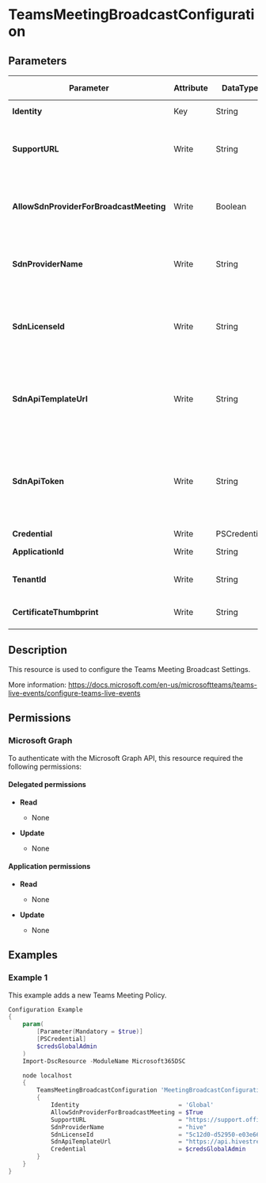 ﻿# TeamsMeetingBroadcastConfiguration

## Parameters

| Parameter | Attribute | DataType | Description | Allowed Values |
| --- | --- | --- | --- | --- |
| **Identity** | Key | String | The only valid input is Global - the tenant wide configuration | `Global` |
| **SupportURL** | Write | String | Specifies a URL where broadcast event attendees can find support information or FAQs specific to that event. The URL will be displayed to the attendees during the broadcast. | |
| **AllowSdnProviderForBroadcastMeeting** | Write | Boolean | If set to $true, Teams meeting broadcast streams are enabled to take advantage of the network and bandwidth management capabilities of your Software Defined Network (SDN) provider. | |
| **SdnProviderName** | Write | String | Specifies the Software Defined Network (SDN) provider's name. This parameter is only required if AllowSdnProviderForBroadcastMeeting is set to $true. | |
| **SdnLicenseId** | Write | String | Specifies the Software Defined Network (SDN) license identifier. This is required and provided by some SDN providers. This parameter is only required if AllowSdnProviderForBroadcastMeeting is set to $true. | |
| **SdnApiTemplateUrl** | Write | String | Specifies the Software Defined Network (SDN) provider's HTTP API endpoint. This information is provided to you by the SDN provider. This parameter is only required if AllowSdnProviderForBroadcastMeeting is set to $true. | |
| **SdnApiToken** | Write | String | Specifies the Software Defined Network (SDN) provider's authentication token which is required to use their SDN license. This is required by some SDN providers who will give you the required token. This parameter is only required if AllowSdnProviderForBroadcastMeeting is set to $true. | |
| **Credential** | Write | PSCredential | Credentials of the Teams Admin | |
| **ApplicationId** | Write | String | Id of the Azure Active Directory application to authenticate with. | |
| **TenantId** | Write | String | Name of the Azure Active Directory tenant used for authentication. Format contoso.onmicrosoft.com | |
| **CertificateThumbprint** | Write | String | Thumbprint of the Azure Active Directory application's authentication certificate to use for authentication. | |

##  Description

This resource is used to configure the Teams Meeting Broadcast Settings.

More information: https://docs.microsoft.com/en-us/microsoftteams/teams-live-events/configure-teams-live-events

## Permissions

### Microsoft Graph

To authenticate with the Microsoft Graph API, this resource required the following permissions:

#### Delegated permissions

- **Read**

    - None

- **Update**

    - None

#### Application permissions

- **Read**

    - None

- **Update**

    - None

## Examples

### Example 1

This example adds a new Teams Meeting Policy.

```powershell
Configuration Example
{
    param(
        [Parameter(Mandatory = $true)]
        [PSCredential]
        $credsGlobalAdmin
    )
    Import-DscResource -ModuleName Microsoft365DSC

    node localhost
    {
        TeamsMeetingBroadcastConfiguration 'MeetingBroadcastConfiguration'
        {
            Identity                            = 'Global'
            AllowSdnProviderForBroadcastMeeting = $True
            SupportURL                          = "https://support.office.com/home/contact"
            SdnProviderName                     = "hive"
            SdnLicenseId                        = "5c12d0-d52950-e03e66-92b587"
            SdnApiTemplateUrl                   = "https://api.hivestreaming.com/v1/eventadmin?partner_token={0}"
            Credential                          = $credsGlobalAdmin
        }
    }
}
```

